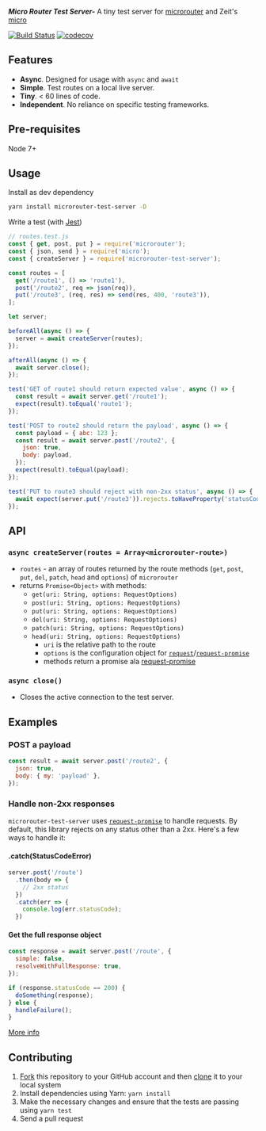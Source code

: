 _**Micro Router Test Server-**_ A tiny test server for [microrouter](https://github.com/pedronauck/micro-router) and Zeit's [micro](https://github.com/zeit/micro)

[![Build Status](https://travis-ci.org/elderfo/microrouter-test-server.svg?branch=master)](https://travis-ci.org/elderfo/microrouter-test-server)
[![codecov](https://codecov.io/gh/elderfo/microrouter-test-server/branch/master/graph/badge.svg)](https://codecov.io/gh/elderfo/microrouter-test-server)

## Features
* **Async**. Designed for usage with `async` and `await`
* **Simple**. Test routes on a local live server.
* **Tiny**. < 60 lines of code.
* **Independent**. No reliance on specific testing frameworks.

## Pre-requisites

Node 7+

## Usage

Install as dev dependency

```bash
yarn install microrouter-test-server -D
```

Write a test (with [Jest](https://facebook.github.io/jest/))

```js
// routes.test.js
const { get, post, put } = require('microrouter');
const { json, send } = require('micro');
const { createServer } = require('microrouter-test-server');

const routes = [
  get('/route1', () => 'route1'),
  post('/route2', req => json(req)),
  put('/route3', (req, res) => send(res, 400, 'route3')),
];

let server;

beforeAll(async () => {
  server = await createServer(routes);
});

afterAll(async () => {
  await server.close();
});

test('GET of route1 should return expected value', async () => {
  const result = await server.get('/route1');
  expect(result).toEqual('route1');
});

test('POST to route2 should return the payload', async () => {
  const payload = { abc: 123 };
  const result = await server.post('/route2', {
    json: true,
    body: payload,
  });
  expect(result).toEqual(payload);
});

test('PUT to route3 should reject with non-2xx status', async () => {
  await expect(server.put('/route3')).rejects.toHaveProperty('statusCode', 400);
});
```

## API

### `async createServer(routes = Array<microrouter-route>)`
* `routes` - an array of routes returned by the route methods (`get`, `post`, `put`, `del`, `patch`, `head` and `options`) of `microrouter`
* returns `Promise<Object>` with methods:
  * `get(uri: String, options: RequestOptions)`
  * `post(uri: String, options: RequestOptions)`
  * `put(uri: String, options: RequestOptions)`
  * `del(uri: String, options: RequestOptions)`
  * `patch(uri: String, options: RequestOptions)`
  * `head(uri: String, options: RequestOptions)`
    * `uri` is the relative path to the route
    * `options` is the configuration object for [`request`](https://github.com/request/request#requestoptions-callback)/[`request-promise`](https://github.com/request/request#requestoptions-callback)
    * methods return a promise ala [request-promise](https://github.com/request/request-promise)

### `async close()`
* Closes the active connection to the test server.

## Examples

### POST a payload

```js
const result = await server.post('/route2', {
  json: true,
  body: { my: 'payload' },
});
```

### Handle non-2xx responses

`microrouter-test-server` uses [`request-promise`](https://github.com/request/request#requestoptions-callback) to handle requests. By default, this library rejects on any status other than a 2xx. Here's a few ways to handle it:

#### .catch(StatusCodeError)

```js
server.post('/route')
  .then(body => {
    // 2xx status 
  })
  .catch(err => {
    console.log(err.statusCode);
  })
```

#### Get the full response object

```js
const response = await server.post('/route', {
  simple: false,
  resolveWithFullResponse: true,
});

if (response.statusCode == 200) {
  doSomething(response);
} else {
  handleFailure();
}
```
[More info](https://github.com/request/request-promise#fulfilled-promises-and-the-resolvewithfullresponse-option)

## Contributing

1. [Fork](https://help.github.com/articles/fork-a-repo/) this repository to your GitHub account and then [clone](https://help.github.com/articles/cloning-a-repository/) it to your local system
2. Install dependencies using Yarn: `yarn install`
3. Make the necessary changes and ensure that the tests are passing using `yarn test`
4. Send a pull request
